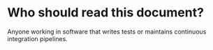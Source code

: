 # Who should read this document?

Anyone working in software that writes tests or maintains continuous integration pipelines.
